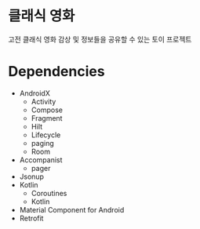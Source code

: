 # 클래식 영화
고전 클래식 영화 감상 및 정보들을 공유할 수 있는 토이 프로젝트

# Dependencies
- AndroidX
  - Activity
  - Compose
  - Fragment
  - Hilt
  - Lifecycle
  - paging
  - Room
- Accompanist
  - pager
- Jsonup
- Kotlin
  - Coroutines
  - Kotlin
- Material Component for Android
- Retrofit
